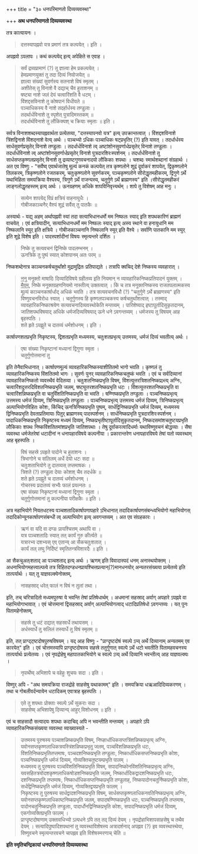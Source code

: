 +++
title = "३० धनपरिमाणतो दिव्यव्यवस्था"

+++
**अथ धनपरिमाणतो दिव्यव्यवस्था**

तत्र कात्यायनः ।

> दत्तस्यापह्नवो यत्र प्रमाणं तत्र कल्पयेत् । इति ।

अपह्नवो ऽपलापः । कथं कल्पयेद् इत्य् अपेक्षिते स एवाह ।

> सर्वं द्रव्यप्रामाणं (?) तु ज्ञात्वा हेम प्रकल्पयेत् ।  
> हेमप्रमाणयुक्तं तु तदा दिव्यं नियोजयेत् ॥  
> ज्ञात्वा संख्यां सुवर्णस्य सतनाशे विषं स्मृतम् ।  
> अशीतेस् तु विनाशे वै दद्याच् चैव हुताशनम् ॥  
> षष्ट्या नाशे जलं देयं चत्वारिंशति वै धटम् ।  
> विंशद्दसविनाशे तु कोषपानं विधीयते ॥  
> पञ्चाधिकस्य वै नाशे तदर्हार्धस्य तण्डुलाः ।  
> तदर्थार्धविनाशे तु स्पृशेत् पुत्रादिमस्तकम् ॥  
> तदर्धार्थविनाशे तु लौकिक्यश् च क्रियाः स्मृताः ॥ इति ।

सर्वत्र विनाशशब्दस्यापह्नवार्थता प्रत्येतव्या, "दत्तस्यापनवो यत्र" इत्य् उपक्रान्तत्वात् । विंशद्दशविनाशे त्रिंशद्विनाशे विंशद्नाशे वेत्य् अर्थः । पञ्चभ्यो ऽधिकः पञ्चाधिकः षट्प्रभृतिर् (?) इति यावत् । तदर्धार्धस्य सार्धसुवर्णप्रसृतेर् विनाशे तण्डुलाः । तदर्धार्धविनाशे त्व् अष्टांशोनसुवर्णार्धप्रसृतेर् विनाशे तण्डुलाः । तदर्धार्धविनाशे त्व् अष्टांशोनसुवर्णार्धप्रसृतेर् विनाशे पुत्रदारशिरःस्पर्शनम् । तदर्धार्धविनाशे तु सार्धसप्तकृष्णलप्रसृतेर् विनाशे तु द्रव्याष्टगुणवचनादयो लौकिकाः शपथाः । चशब्दः स्मार्थशब्दानां संग्रहार्थः । अत एव विष्णुः -  "सर्वेष्व् एवार्थजातेषु मूल्यं कनकं कल्पयेत् तत्र कृष्णलोने शूद्रं दूर्वाकरं शापयेत्, द्विकृष्णलोने तिलकरम्, त्रिकृष्णलोने रजतकरम्, चतुःकृष्णलोने सुवर्णकरम्, पञ्चकृष्णलोने सीरोद्धृतमहीकरम्, द्विगुणे ऽर्थे यथाभिहिता समयक्रिया वैश्यस्य, त्रिगुणे ऽर्थे राजन्यस्य, चतुर्गुणे ऽर्थे ब्राह्मणस्य" इति ।सीरोद्धृतमहीकरं लाङ्गलोद्धृतहस्तम् इत्य् अर्थः । ऊनग्रहणम् अधिके शापविनिवृत्त्यर्थम् । शापे तु विशेषम् आह मनुः ।

> सत्येन शापयेद् विप्रं क्षत्रियं वाहनायुधैः ।  
> गोबीजकाञ्चनैर् वैश्यं शूद्रं सर्वैस् तु पातकैः ॥

अस्यार्थः -  यद्य् अहम् अर्थापह्नवी स्यां तदा सत्याभिधानधर्मो मम निष्फलः स्याद् इति शपथकारिणं ब्राह्मणं वाचयेत् । एवं क्षत्रियादीन्, सत्याभिधानधर्मो मम निष्फलः स्याद् इत्य् अस्य स्थाने वा हनायुधानि मम निष्फलानि स्युर् इति क्षत्रिये । गोबीजकाञ्चनानि निष्फलानि स्युर् इति वैश्ये । सर्वाणि पातकानि मम स्युर् इति शूद्रे विशेष इति । पादस्पर्शादीनां विषयः स्मृत्यन्तरे दर्शितः ।

> निष्के तु सत्यवचनं द्विनिष्के पादलम्भनम् ।  
> ऊनत्रिके तु पुष्पं स्यात् कोशपानम् अतः परम् ॥

निष्कशब्देनात्र काञ्चनकर्षचतुर्थांशो मुद्रामुद्रितः प्रतिपाद्यते । तत्रापि क्वचिद् देशे निष्कस्य व्यवहारात् । 

> <u>ननु</u> मनूक्तो माषादिः दिव्यादिविषये ग्रहीतव्य इति नियमान् न व्यावहारिकनिष्कप्रतिपादनं युक्तम् ।  
> <u>मैवम्</u>, निष्के मनूक्तग्रहणनियमो नास्तीत्य् उक्तत्वात् । किं च तत्र मनूक्तनिष्कस्य राजतपलात्मकस्य मूल्यं काञ्चनकार्षार्धाद् अधिकं भवति । तत्र सत्यवचनविधौ (?) "चतुर्गुणे ऽर्थे ब्राह्मणस्य" इति विष्णुवचनविरोधः स्यात् । चतुर्गुणस्य हि कृष्णलपञ्चकस्य कर्षचतुर्थांशत्वात् । तस्माद् व्यावहारिकनिष्काश्रयेण सत्यवचनादिव्यवस्थोकेति मन्तव्यम् । पारिशेष्याद् इष्टापूर्तादिसुकृतदानम्, जातिशपथविषयाद् अधिके धर्मजदिव्यविषयाद् ऊने धने ऽवगन्तव्यम् । धर्मजस्य तु विषयम् आह बृहस्पतिः ।  
> शते हृते ऽपह्णुते च दातव्यं धर्मशोधनम् । इति ।

कार्षापणशतप्रभृति निकृष्टस्य, द्विशतप्रभृति मध्यमस्य, चतुःशतप्रभृत्य् उत्तमस्य, धर्मजं दिव्यं भवतीत्य् अर्थः ।

> एषा संख्या निकृष्टानां मध्यानां द्विगुणा स्मृता ।  
> चतुर्गुणोत्तमानां तु

इति तेनैवाभिधानात् । कार्षापणमूल्यं व्यावहारिकनिष्कस्याशीतितमो भागो भवति । कृष्णलं तु व्यावहारिकनिष्कस्य विंशतितमो भागः । सुवर्णः पुनर् व्यावहारिकनिष्कचतुष्कं भवति । एवं च सर्वदिव्यानां व्यावहारिकनिष्कतो व्यवस्थैवं वेदितव्या । चतुःशतनिष्कप्रभृति विषम्, विंशत्युत्तरत्रिशतनिष्कप्रभ्र्त्य् अग्निः, चत्वारिंशदुत्तरदिविशतनिष्कप्रभृति जलम्, षष्ट्युत्तरशतनिष्कप्रभृति धटः । विंशत्युत्तरशतनिष्कप्रभृति वा चत्वारिंशन्निष्कप्रभृति वा चतुर्विंशतिनिष्कप्रभृति वा भवति । षण्णिष्कप्रभृति तण्डुलाः । पञ्चनिष्कप्रभृत्य् उत्तमस्य धर्मजं दिव्यम्, त्रिनिष्कप्रभृति तण्डुलाः । पञ्चनिष्कप्रभृत्य् उत्तमस्य धर्मजं दिव्यम्, त्रिनिष्कप्रभृत्य् अल्पाभियोगविहितः कोशः, किंचिद् ऊनत्रिनिष्कप्रभृति पुष्पम्, सार्धद्विनिष्कप्रभृति धर्मजं दिव्यम्, मध्यमस्य द्विनिष्कप्रभृति देवताप्रतिमायाः पितुर् ब्राह्मणस्य् पादस्पर्शनम् । सार्धनिष्कप्रभृति पुत्रदारशिरःस्पर्शनम् । पादाधिकनिष्कप्रभृति निकृष्टस्य मध्यमं दिव्यम्, निष्कप्रभृतीष्टापूर्तादिसुकृतदानम्, निष्कदसमांशचतुष्टयप्रभृति लौकिकाः शपथः निष्कविंशतितमांशप्रभृति जातिशपथाः । तेषु दूर्वाकरत्वादिधर्माः यथाविष्णुवचनं बोद्धव्याः । सैषा व्यवस्था धर्मजेतरेषां धटादीनां न धनापहारविषये कल्पनीया । प्रकारान्तरेण धनापहारविषये तेषां यतो व्यवस्थाम् आह बृहस्पतिः ।

> विषं सहस्रे ऽपहृते पादोने च हुताशनः ।  
> त्रिभागोने च सलिलम् अर्धे देयो धटः सदा ॥  
> चतुःशताभियोगे तु दातव्यस् तप्तमाषकः ।  
> त्रिशते (?) तण्डुला देयाः कोशश् चैव तदर्धके ॥  
> शते हृते ऽपह्नुते च दातव्यं धर्मशोधनम् ।  
> गोचरस्य प्रदातव्यं सभ्यैः फालं प्रयत्नतः ॥  
> एषा संख्या निकृष्टानां मध्यानां द्विगुणा स्मृता ।  
> चतुर्गुणोत्तमानां तु कल्पनीया परीक्षकैः ॥ इति ।

अत्र महाभियोगे नियतधटस्य पञ्चशतादिकार्षापणापहारे ऽभिधानात् तदादिकार्षापणसंबन्ध्यभियोगो महाभियोगस् तदादिकोन्यूनकार्षापणसंबन्धी त्व् अल्पाभियोग इत्य् अवगन्तव्यम् । अत एव संग्रहकारः ।

> ऋणं वा यदि वा दण्डः प्रायश्चित्तम् अथापि वा ।  
> यत्र पञ्चशतादिः स्यात् तत् कार्यं गुरु कीर्त्यते ॥  
> यत्रारभ्य दशभ्यस् एव् एतान्य् आ सैकचतुःशतात् ।  
> कार्यं तल् लघु निर्दिष्टं स्मृतितन्त्रविशारदैः ॥ इति ।

आ सैकचुअत्ःशताद् आ पञ्चशताद् इत्य् अर्थः । ऋणम् इति विवादास्पदं धनम् अनास्थयोक्तम् । अधनाभियोगमहत्त्वाल्पत्वे तत्र विहितदण्डधनप्रायश्चित्तप्रत्यान्(?)मानधनयोर् अन्यतरसंख्यया प्रत्येतव्ये इति तात्पर्यार्थः । यत् तु याज्ञवल्क्येनोक्तम्,

> नासहस्राद् धरेत् फालं न विषं न तुलां तथा ।

इति, तच् चरित्रादितो मध्यमपुरुषा ये भवन्ति तेषां प्रतिषेधार्थम् । अधमानां सहस्राद् अर्वाग् अपहारे ऽपह्नवे वा महाभियोगाभावात् । एवं चोत्तमानां द्विसहस्राद् अर्वाग् अल्पाभियोगत्वाद् धटादिप्रतिषेधो ऽवगन्तव्यः । यत् पुनः पितामहेनोक्तम्,

> सहस्रे तु धटं दद्यात् सहस्रार्धे तथायसम् ।  
> अर्धस्यार्धे तु सलिलं तस्यार्धे तु विषं स्मृतम् ॥

इति, तत् प्राग्द्ट्ष्टदोषपुरुषविषयम् । यद् आह विष्णुः -  "प्राग्दृष्टदोषं स्वल्पे ऽप्य् अर्थे दिव्यानाम् अन्यतमम् एव कारयेत्" इति । एवं चोत्तमस्यापि प्राग्दृष्टदोषस्य सहस्रे ततुर्गुणात् स्वल्पे ऽर्थे धटो भवतीति पितामहवचनस्य तात्पर्यार्थः प्रत्येतव्यः । एवं नृपद्रोहेषु महापातकाभियोगे च स्वल्पे ऽप्य् अर्थे दिव्यानि भवन्तीत्य् आह याज्ञवल्क्यः ।

> नृपार्थेष्व् अभिशापे च वहेहुः शुचयः सदा । इति ।

विष्णुर् अपि -  "अथ समयक्रिया राजद्रोहे साहसेषु यथाकामम्" इति । समयक्रिया धऋआदिदिव्यकरणम् । तथा च गोबलीवर्दन्यायेन धटादिकम् एवात्राह बृहस्पतिः ।

> एते तु शपथाः प्रोक्ताः स्वल्पे ऽर्थे सुकराः सदा ।  
> साहसेष्व् अभिशापेषु दिव्यान्य् आहुर् विशोधनम् ॥ इति ।

एवं च साहसादौ सत्यादयः शपथाः कदाचिद् अपि न भवन्तीति मन्तव्यम् । अपहारे ऽपि व्यावहारिकनिष्कसंख्यया व्यवस्था व्याख्यास्यते - 

> उत्तमस्य पुरुषस्य पञ्चाशन्निष्कप्रभृति विषम्, निष्ङार्धाधिकसप्तत्रिंशन्निष्कप्रभृत्य् अग्निः, यवोनसप्तकृष्णलाधिकत्रयस्त्रिंशन्निष्कप्रभृतु जलम्, पञ्चविंशन्निष्कप्रभृति धटः, विंशतिनिष्कप्रभृतितप्तमाषः, पञ्चदशनिष्कप्रभृति तण्डुलाः, निष्कार्धाधिकसप्तनिष्कप्रभृति कोशः, पञ्चनिष्कप्रभृति धर्मजं दिव्यम्, गोव्यक्तिचतुष्टयम्प्रभृति पालम् ।  
> मध्यमस्य तु पुरुषस्य पञ्चविंशतिनिष्कप्रभृति विषम्, सपादनिष्कोनविंशतिनिष्कप्रभृत्य् अग्निः, यवसहितत्रयोदशकृष्णलाधिकषोडशनिष्कप्रभृति जलम्, निष्कार्धादिकद्वादशनिष्कप्रभृति धटः, दशनिष्कप्रभृति तप्तमाषः, निष्कार्धाधिकसप्तनिष्कप्रभृति तण्डुलाह्, निष्कपादोनचतुर्निष्कप्रभृति कोशः, सर्धद्विनिष्कप्रभृति धर्मजं दिव्यम्, गोव्यक्तिद्वयप्रभृति फालम् ।  
> निकृष्टस्य तु पुरुषस्य सार्धद्वादशनिष्कप्रभृति विषम्, सार्धसप्तकृष्णलाधिकनवतिनिष्कप्रभृत्य् अग्निः, यवोनसप्तकृष्णलाधिकाष्टनिष्कप्रभृति जलम्, सपादषण्णिष्कप्रभृति धटः, पञ्चनिष्कप्रभृति तप्तमाषः, पादोनचतुर्निष्कप्रभृति तण्डुलाः, पादार्धोनद्विनिष्कप्रभृति कोशः, सपादनिष्कप्रभृति धर्मजं दिव्यम्, एकगोव्यक्तिप्रभृति फालम् ।  
> प्राग्दृष्टदोषाणाम् उक्तावधिभ्यो ऽल्पधने ऽपि तत् तद् दिव्यं देयम् । नृपद्रोहाभिशापसाहसेषु च तथैव देयम् । सत्यादिपुष्पादिशपथानां तु व्यवस्थाविशेषस्य अत्रादर्शनाद् अपह्नव (?) इव व्यवस्थास्थेया, विष्णुवचने स्मृत्यन्तरवचने चापह्नव इति विशेषस्मरणाच् चेति ॥

**इति स्मृतिचन्द्रिकायां धनपरिमाणतो दिव्यव्यवस्था**
